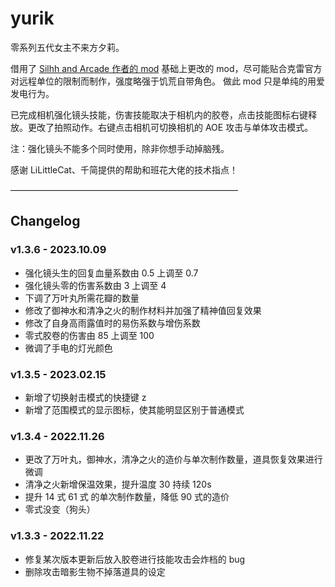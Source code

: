 # yurik

零系列五代女主不来方夕莉。

借用了 [Silhh and Arcade 作者的 mod](https://steamcommunity.com/sharedfiles/filedetails/?id=724497366) 基础上更改的 mod，尽可能贴合克雷官方对远程单位的限制而制作，强度略强于饥荒自带角色。 做此 mod 只是单纯的用爱发电行为。

已完成相机强化镜头技能，伤害技能取决于相机内的胶卷，点击技能图标右键释放。更改了拍照动作。右键点击相机可切换相机的 AOE 攻击与单体攻击模式。

注：强化镜头不能多个同时使用，除非你想手动掉脑残。

感谢 LiLittleCat、千简提供的帮助和班花大佬的技术指点！

——————————————————————————

## Changelog

### v1.3.6 - 2023.10.09
- 强化镜头生的回复血量系数由 0.5 上调至 0.7
- 强化镜头零的伤害系数由 3 上调至 4
- 下调了万叶丸所需花瓣的数量
- 修改了御神水和清净之火的制作材料并加强了精神值回复效果
- 修改了自身高雨露值时的易伤系数与增伤系数
- 零式胶卷的伤害由 85 上调至 100
- 微调了手电的灯光颜色

### v1.3.5 - 2023.02.15
- 新增了切换射击模式的快捷键 z
- 新增了范围模式的显示图标，使其能明显区别于普通模式

### v1.3.4 - 2022.11.26
- 更改了万叶丸，御神水，清净之火的造价与单次制作数量，道具恢复效果进行微调
- 清净之火新增保温效果，提升温度 30 持续 120s
- 提升 14 式 61 式 的单次制作数量，降低 90 式的造价
- 零式没变（狗头）

### v1.3.3 - 2022.11.22
- 修复某次版本更新后放入胶卷进行技能攻击会炸档的 bug 
- 删除攻击暗影生物不掉落道具的设定
